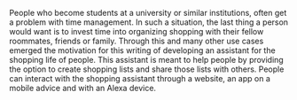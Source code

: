 People who become students at a university or similar institutions, often get a problem with time management. In such a situation, the last thing a person would want is to invest time into organizing shopping with their fellow roommates, friends or family. Through this and many other use cases emerged the motivation for this writing of developing an assistant for the shopping life of people. This assistant is meant to help people by providing the option to create shopping lists and share those lists with others. People can interact with the shopping assistant through a website, an app on a mobile advice and with an Alexa device. 
